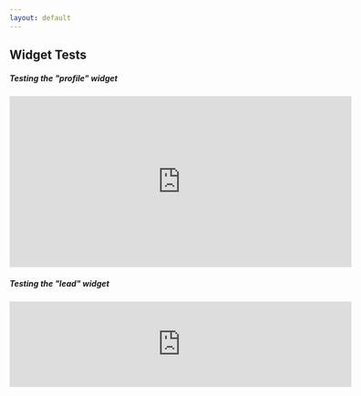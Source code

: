 ```yaml
---
layout: default
---
```


## Widget Tests

##### Testing the "profile" widget

<iframe src="http://mortgage.lfhsdev.com/widget/profile/pid/" width="600" height="300" frameborder="0"></iframe>

##### Testing the "lead" widget

<iframe src="http://mortgage.lfhsdev.com/widget/lead/pid/" width="600" frameborder="0"></iframe>